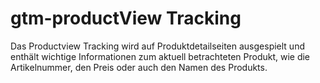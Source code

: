 # gtm-productView Tracking
Das Productview Tracking wird auf Produktdetailseiten ausgespielt und enthält wichtige Informationen zum aktuell betrachteten Produkt, wie die Artikelnummer, den Preis oder auch den Namen des Produkts.
